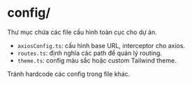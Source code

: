 # config/

Thư mục chứa các file cấu hình toàn cục cho dự án.

- `axiosConfig.ts`: cấu hình base URL, interceptor cho axios.
- `routes.ts`: định nghĩa các path để quản lý routing.
- `theme.ts`: config màu sắc hoặc custom Tailwind theme.

Tránh hardcode các config trong file khác.

